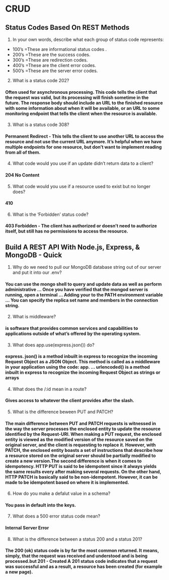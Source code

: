 # CRUD
## Status Codes Based On REST Methods
1. In your own words, describe what each group of status code represents:
* 100’s =These are informational status codes .
* 200’s =These are the success codes.
* 300’s =These are redirection codes.
* 400’s =These are the client error codes.
* 500’s =These are the server error codes. 
2. What is a status code 202?
#### Often used for asynchronous processing. This code tells the client that the request was valid, but its processing will finish sometime in the future. The response body should include an URL to the finished resource with some information about when it will be available, or an URL to some monitoring endpoint that tells the client when the resource is available.
3. What is a status code 308?
#### Permanent Redirect - This tells the client to use another URL to access the resource and not use the current URL anymore. It’s helpful when we have multiple endpoints for one resource, but don’t want to implement reading from all of them.
4. What code would you use if an update didn’t return data to a client?
#### 204 No Content 
5. What code would you use if a resource used to exist but no longer does?
#### 410
6. What is the ‘Forbidden’ status code?
#### 403 Forbidden - The client has authorized or doesn’t need to authorize itself, but still has no permissions to access the resource.

## Build A REST API With Node.js, Express, & MongoDB - Quick

1. Why do we need to pull our MongoDB database string out of our server and put it into our .env?
#### You can use the mongo shell to query and update data as well as perform administrative … Once you have verified that the mongod server is running, open a terminal … Adding your to the PATH environment variable … You can specify the replica set name and members in the connection string.
2. What is middleware?
#### is software that provides common services and capabilities to applications outside of what’s offered by the operating system.
3. What does app.use(express.json()) do?
#### express. json() is a method inbuilt in express to recognize the incoming Request Object as a JSON Object. This method is called as a middleware in your application using the code: app. … urlencoded() is a method inbuilt in express to recognize the incoming Request Object as strings or arrays
4. What does the /:id mean in a route?
#### Gives access to whatever the client provides after the slash.
5. What is the difference beween PUT and PATCH?
#### The main difference between PUT and PATCH requests is witnessed in the way the server processes the enclosed entity to update the resource identified by the Request-URI. When making a PUT request, the enclosed entity is viewed as the modified version of the resource saved on the original server, and the client is requesting to replace it. However, with PATCH, the enclosed entity boasts a set of instructions that describe how a resource stored on the original server should be partially modified to create a new version.The second difference is when it comes to idempotency. HTTP PUT is said to be idempotent since it always yields the same results every after making several requests. On the other hand, HTTP PATCH is basically said to be non-idempotent. However, it can be made to be idempotent based on where it is implemented.
6. How do you make a defalut value in a schema?
#### You pass in default into the keys.
7. What does a 500 error status code mean?
#### Internal Server Error
8. What is the difference between a status 200 and a status 201?
#### The 200 (ok) status code is by far the most common returned. It means, simply, that the request was received and understood and is being processed.but 201 - Created A 201 status code indicates that a request was successful and as a result, a resource has been created (for example a new page).


